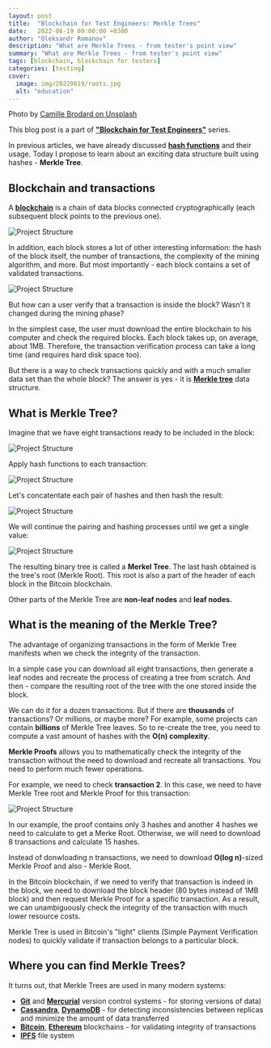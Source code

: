 ```yaml
---
layout: post
title:  "Blockchain for Test Engineers: Merkle Trees"
date:   2022-06-19 09:00:00 +0300
author: "Oleksandr Romanov"
description: "What are Merkle Trees - from tester's point view"
summary: "What are Merkle Trees - from tester's point view"
tags: [blockchain, blockchain for testers]
categories: [testing]
cover:
  image: img/20220619/roots.jpg
  alt: "education"
---
```


Photo by [Camille Brodard on Unsplash](https://unsplash.com/photos/peOp2E3Zukk?utm_source=unsplash&utm_medium=referral&utm_content=creditShareLink)

This blog post is a part of [**"Blockchain for Test Engineers"**](https://testengineeringnotes.com/posts/2022-04-24-blockchain-testing-mindmap/) series.  

In previous articles, we have already discussed **[hash functions](https://testengineeringnotes.com/posts/2022-05-01-bchain-testing-1-hashing/)** and their usage. Today I propose to learn about an exciting data structure built using hashes - **Merkle Tree**.

## Blockchain and transactions
A **[blockchain](https://testengineeringnotes.com/posts/2022-06-05-bchain-test-what-is-blockchain/)** is a chain of data blocks connected cryptographically (each subsequent block points to the previous one).

![Project Structure](/img/20220619/blockchain.png)

In addition, each block stores a lot of other interesting information: the hash of the block itself, the number of transactions, the complexity of the mining algorithm, and more. But most importantly - each block contains a set of validated transactions. 

![Project Structure](/img/20220619/block.png)

But how can a user verify that a transaction is inside the block? Wasn't it changed during the mining phase?  

In the simplest case, the user must download the entire blockchain to his computer and check the required blocks. Each block takes up, on average, about 1MB. Therefore, the transaction verification process can take a long time (and requires hard disk space too).

But there is a way to check transactions quickly and with a much smaller data set than the whole block? The answer is yes - it is **[Merkle tree](https://en.wikipedia.org/wiki/Merkle_tree)** data structure.

## What is Merkle Tree?
Imagine that we have eight transactions ready to be included in the block:

![Project Structure](/img/20220619/trxs.png)

Apply hash functions to each transaction:

![Project Structure](/img/20220619/trxhashes.png)

Let's concatentate each pair of hashes and then hash the result:

![Project Structure](/img/20220619/round2.png)

We will continue the pairing and hashing processes until we get a single value:

![Project Structure](/img/20220619/tree.png)

The resulting binary tree is called a **Merkel Tree**. The last hash obtained is the tree's root (Merkle Root). This root is also a part of the header of each block in the Bitcoin blockchain.  

Other parts of the Merkle Tree are **non-leaf nodes** and **leaf nodes.** 

## What is the meaning of the Merkle Tree?
The advantage of organizing transactions in the form of Merkle Tree manifests when we check the integrity of the transaction.   

In a simple case you can download all eight transactions, then generate a leaf nodes and recreate the process of creating a tree from scratch. And then - compare the resulting root of the tree with the one stored inside the block.

We can do it for a dozen transactions. But if there are **thousands** of transactions? Or millions, or maybe more? For example, some projects can contain **billions** of Merkle Tree leaves. So to re-create the tree, you need to compute a vast amount of hashes with the **O(n) complexity**. 

**Merkle Proofs** allows you to mathematically check the integrity of the transaction without the need to download and recreate all transactions. You need to perform much fewer operations. 

For example, we need to check **transaction 2**. In this case, we need to have Merkle Tree root and Merkle Proof for this transaction:

![Project Structure](/img/20220619/proof.png)

In our example, the proof contains only 3 hashes and another 4 hashes we need to calculate to get a Merke Root. Otherwise, we will need to download 8 transactions and calculate 15 hashes. 

Instead of donwloading n transactions, we need to download **O(log n)**-sized Merkle Proof and also - Merkle Root.

In the Bitcoin blockchain, if we need to verify that transaction is indeed in the block, we need to download the block header (80 bytes instead of 1MB block) and then request Merkle Proof for a specific transaction. As a result, we can unambiguously check the integrity of the transaction with much lower resource costs.  

Merkle Tree is used in Bitcoin's "light" clients (Simple Payment Verification nodes) to quickly validate if transaction belongs to a particular block. 

## Where you can find Merkle Trees?
It turns out, that Merkle Trees are used in many modern systems:

- **[Git](https://en.wikipedia.org/wiki/Git_(software))** and **[Mercurial](https://en.wikipedia.org/wiki/Mercurial)** version control systems - for storing versions of data)
- **[Cassandra](https://en.wikipedia.org/wiki/Apache_Cassandra)**, **[DynamoDB](https://en.wikipedia.org/wiki/Dynamo_(storage_system))** - for detecting inconsistencies between replicas and minimize the amount of data transferred
- **[Bitcoin](https://en.wikipedia.org/wiki/Bitcoin)**, **[Ethereum](https://en.wikipedia.org/wiki/Ethereum)** blockchains - for validating integrity of transactions
- **[IPFS](https://en.wikipedia.org/wiki/InterPlanetary_File_System)** file system